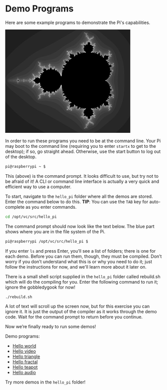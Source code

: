 # Demo Programs

Here are some example programs to demonstrate the Pi's capabilities.

![](images/mandelbrot.jpg)

In order to run these programs you need to be at the command line. Your Pi may boot to the command line (requiring you to enter `startx` to get to the desktop); if so, go straight ahead. Otherwise, use the start button to log out of the desktop.

```bash
pi@raspberrypi ~ $
```

This (above) is the command prompt. It looks difficult to use, but try not to be afraid of it! A CLI or command line interface is actually a very quick and efficient way to use a computer.

To start, navigate to the `hello_pi` folder where all the demos are stored. Enter the command below to do this. **TIP**: You can use the `TAB` key for auto-complete as you enter commands.

```bash
cd /opt/vc/src/hello_pi
```

The command prompt should now look like the text below. The blue part shows where you are in the file system of the Pi.

```bash
pi@raspberrypi /opt/vc/src/hello_pi $
```

If you enter `ls` and press Enter, you’ll see a list of folders; there is one for each demo. Before you can run them, though, they must be compiled. Don’t worry if you don’t understand what this is or why you need to do it; just follow the instructions for now, and we'll learn more about it later on.

There is a small shell script supplied in the `hello_pi` folder called rebuild.sh which will do the compiling for you. Enter the following command to run it; ignore the gobbledygook for now!

```bash
./rebuild.sh
```

A lot of text will scroll up the screen now, but for this exercise you can ignore it. It is just the output of the compiler as it works through the demo code. Wait for the command prompt to return before you continue.

Now we’re finally ready to run some demos!

Demo programs:

- [Hello world](hello-world.md)
- [Hello video](hello-video.md)
- [Hello triangle](hello-triangle.md)
- [Hello fractal](hello-fractal.md)
- [Hello teapot](hello-teapot.md)
- [Hello audio](hello-audio.md)

Try more demos in the `hello_pi` folder!
